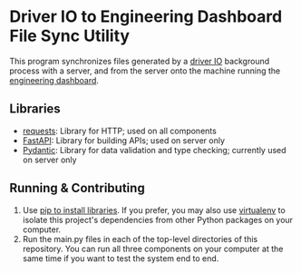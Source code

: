 # Driver IO to Engineering Dashboard File Sync Utility
This program synchronizes files generated by a [driver IO](https://github.com/badgerloop-software/sc1-driver-io) background process with a server, and from the server onto the machine running the [engineering dashboard](https://github.com/badgerloop-software/chase-car-dashboard).

## Libraries
* [requests](https://docs.python-requests.org/en/latest/index.html): Library for HTTP; used on all components
* [FastAPI](https://fastapi.tiangolo.com): Library for building APIs; used on server only
* [Pydantic](https://docs.pydantic.dev/latest/): Library for data validation and type checking; currently used on server only

## Running & Contributing
1. Use [pip to install libraries](https://docs.python.org/3/installing/index.html). If you prefer, you may also use [virtualenv](https://virtualenv.pypa.io/en/latest/user_guide.html) to isolate this project's dependencies from other Python packages on your computer.
2. Run the main.py files in each of the top-level directories of this repository. You can run all three components on your computer at the same time if you want to test the system end to end.

